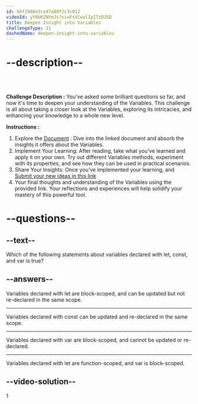 ```yaml
---
id: 66f2988e5ce47a89f2c3c012
videoId: yY0bKZNYmJs?si=FsVCwulIpITzDJ5D
title: Deepen Insight into Variables
challengeType: 11
dashedName: deepen-insight-into-variables
---
```


# --description--

<br>
<br>

**Challenge Description :** 
You've asked some brilliant questions so far, and now it's time to deepen your understanding of the Variables. This challenge is all about taking a closer look at the Variables, exploring its intricacies, and enhancing your knowledge to a whole new level.

**Instructions :**

1. Explore the <span style="color:blue;">[Document](https://docs.google.com/document/d/1ffiLfN5B2HXhcpHNrC-Sz4VOvyCDbvtVdAZ0GzzeVIU/edit#heading=h.o7jjbhii3nlr)</span> : Dive into the linked document and absorb the insights it offers about the Variables.
2. Implement Your Learning: After reading, take what you’ve learned and apply it on your own. Try out different Variables methods, experiment with its properties, and see how they can be used in practical scenarios.
3. Share Your Insights: Once you’ve implemented your learning, and <span style="color:blue;">[Submit your new ideas in this link](https://forms.gle/29q9d8LJqMwbcyzV9)</span>
4. Your final thoughts and understanding of the Variables using the provided link. Your reflections and experiences will help solidify your mastery of this powerful tool.

# --questions--

## --text--

Which of the following statements about variables declared with let, const, and var is true?

## --answers--

Variables declared with let are block-scoped, and can be updated but not re-declared in the same scope.

---

Variables declared with const can be updated and re-declared in the same scope.

---

Variables declared with var are block-scoped, and cannot be updated or re-declared.

---

Variables declared with let are function-scoped, and var is block-scoped.


## --video-solution--

1
